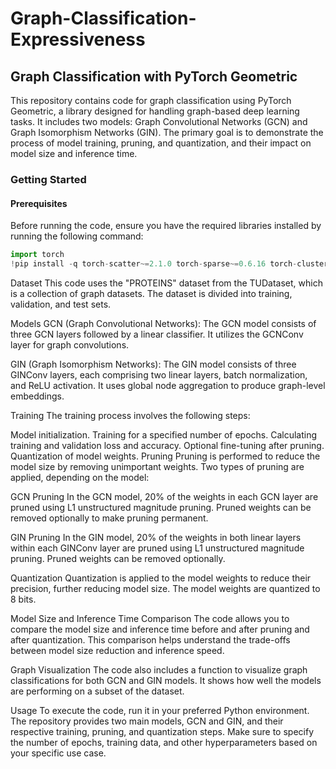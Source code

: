 # Graph-Classification-Expressiveness
## Graph Classification with PyTorch Geometric

This repository contains code for graph classification using PyTorch Geometric, a library designed for handling graph-based deep learning tasks. It includes two models: Graph Convolutional Networks (GCN) and Graph Isomorphism Networks (GIN). The primary goal is to demonstrate the process of model training, pruning, and quantization, and their impact on model size and inference time.

### Getting Started

#### Prerequisites

Before running the code, ensure you have the required libraries installed by running the following command:

```python
import torch
!pip install -q torch-scatter~=2.1.0 torch-sparse~=0.6.16 torch-cluster~=1.6.0 torch-spline-conv~=1.2.1 torch-geometric==2.2.0 -f https://data.pyg.org/whl/torch-{torch.__version__}.html
```

Dataset
This code uses the "PROTEINS" dataset from the TUDataset, which is a collection of graph datasets. The dataset is divided into training, validation, and test sets.

Models
GCN (Graph Convolutional Networks): The GCN model consists of three GCN layers followed by a linear classifier. It utilizes the GCNConv layer for graph convolutions.

GIN (Graph Isomorphism Networks): The GIN model consists of three GINConv layers, each comprising two linear layers, batch normalization, and ReLU activation. It uses global node aggregation to produce graph-level embeddings.

Training
The training process involves the following steps:

Model initialization.
Training for a specified number of epochs.
Calculating training and validation loss and accuracy.
Optional fine-tuning after pruning.
Quantization of model weights.
Pruning
Pruning is performed to reduce the model size by removing unimportant weights. Two types of pruning are applied, depending on the model:

GCN Pruning
In the GCN model, 20% of the weights in each GCN layer are pruned using L1 unstructured magnitude pruning. Pruned weights can be removed optionally to make pruning permanent.

GIN Pruning
In the GIN model, 20% of the weights in both linear layers within each GINConv layer are pruned using L1 unstructured magnitude pruning. Pruned weights can be removed optionally.

Quantization
Quantization is applied to the model weights to reduce their precision, further reducing model size. The model weights are quantized to 8 bits.

Model Size and Inference Time Comparison
The code allows you to compare the model size and inference time before and after pruning and after quantization. This comparison helps understand the trade-offs between model size reduction and inference speed.

Graph Visualization
The code also includes a function to visualize graph classifications for both GCN and GIN models. It shows how well the models are performing on a subset of the dataset.

Usage
To execute the code, run it in your preferred Python environment. The repository provides two main models, GCN and GIN, and their respective training, pruning, and quantization steps. Make sure to specify the number of epochs, training data, and other hyperparameters based on your specific use case.
